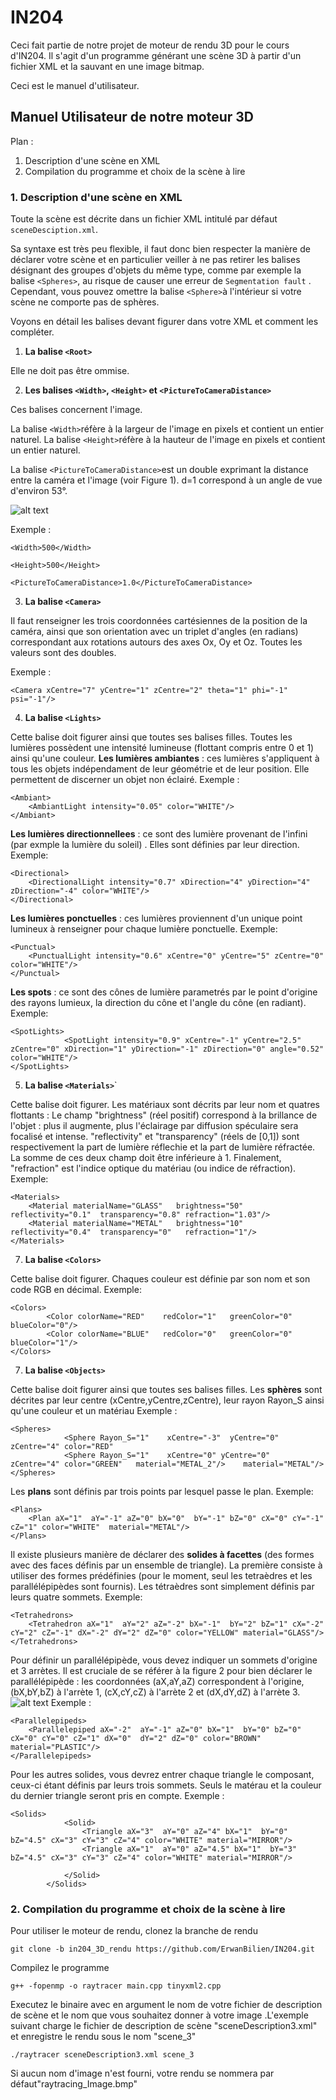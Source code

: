 
# IN204
Ceci fait partie de notre projet de moteur de rendu 3D pour le cours d'IN204.
Il s'agit d'un programme générant une scène 3D à partir d'un fichier XML et la sauvant en une image bitmap.

Ceci est le manuel d'utilisateur.
## Manuel Utilisateur de notre moteur 3D
Plan :
1. Description d'une scène en XML
2. Compilation du programme et choix de la scène à lire

### 1. Description d'une scène en XML

Toute la scène est décrite dans un fichier XML intitulé par défaut `sceneDesciption.xml`.

Sa syntaxe est très peu flexible, il faut donc bien respecter la manière de déclarer votre scène et en particulier veiller à ne pas retirer les balises désignant des groupes d'objets du même type, comme par exemple la balise `<Spheres>`, au risque de causer une erreur de `Segmentation fault` . Cependant, vous pouvez omettre la balise `<Sphere>`à l'intérieur si votre scène ne comporte pas de sphères.

Voyons en détail les balises devant figurer dans votre XML et comment les compléter.

1. **La balise `<Root>`**

Elle ne doit pas être ommise.

2. **Les balises `<Width>`, `<Height>` et `<PictureToCameraDistance>`**

Ces balises concernent l'image.

La balise `<Width>`réfère à la largeur de l'image en pixels et contient un entier naturel.
La balise `<Height>`réfère à la hauteur de l'image en pixels et contient un entier naturel.


La balise `<PictureToCameraDistance>`est un double exprimant la distance entre la caméra et l'image (voir Figure 1). d=1 correspond à un angle de vue d'environ 53°.

![alt text](https://github.com/ErwanBilien/IN204/blob/xml_support/fig1.png?raw=true)


Exemple :

  `<Width>500</Width>` 

  `<Height>500</Height>`
  
  `<PictureToCameraDistance>1.0</PictureToCameraDistance>`
  
  
3. **La balise `<Camera>`**

Il faut renseigner les trois coordonnées cartésiennes de la position de la caméra, ainsi que son orientation avec un triplet d'angles (en radians) correspondant aux rotations autours des axes Ox, Oy et Oz.
Toutes les valeurs sont des doubles.

Exemple :

`<Camera xCentre="7" yCentre="1" zCentre="2" theta="1" phi="-1" psi="-1"/>`

4. **La balise `<Lights>`**

Cette balise doit figurer ainsi que toutes ses balises filles.
Toutes les lumières possèdent une intensité lumineuse (flottant compris entre 0 et 1) ainsi qu'une couleur. 
**Les lumières ambiantes** : ces lumières s'appliquent à tous les objets indépendament de leur géométrie et de leur position. Elle permettent de discerner un objet non éclairé. 
Exemple :

    <Ambiant>
        <AmbiantLight intensity="0.05" color="WHITE"/>
    </Ambiant>
**Les lumières directionnellees** : ce sont des lumière provenant de l'infini (par exmple la lumière du soleil) . Elles sont définies par leur direction.
Exemple:

    <Directional>
        <DirectionalLight intensity="0.7" xDirection="4" yDirection="4" zDirection="-4" color="WHITE"/>
    </Directional>
**Les lumières ponctuelles** : ces lumières proviennent d'un unique point lumineux à renseigner pour chaque lumière ponctuelle.
Exemple:

    <Punctual>
        <PunctualLight intensity="0.6" xCentre="0" yCentre="5" zCentre="0" color="WHITE"/>
    </Punctual>
**Les spots** : ce sont des cônes de lumière parametrés par le point d'origine des rayons lumieux, la direction du cône et l'angle du cône (en radiant).
Exemple:

    <SpotLights>
                <SpotLight intensity="0.9" xCentre="-1" yCentre="2.5" zCentre="0" xDirection="1" yDirection="-1" zDirection="0" angle="0.52" color="WHITE"/>
    </SpotLights>

5. **La balise `<Materials>`**`

Cette balise doit figurer.
Les matériaux sont décrits par leur nom et quatres flottants : Le champ "brightness" (réel positif) correspond à la brillance de l'objet : plus il augmente, plus l'éclairage par diffusion spéculaire sera focalisé et intense. "reflectivity" et "transparency" (réels de [0,1]) sont respectivement la part de lumière réflechie  et la part de lumière réfractée. La somme de ces deux champ doit être inférieure à 1. Finalement,  "refraction" est l'indice optique du matériau (ou indice de réfraction).
Exemple:

    <Materials>
        <Material materialName="GLASS"   brightness="50"   reflectivity="0.1"  transparency="0.8" refraction="1.03"/>
        <Material materialName="METAL"   brightness="10"   reflectivity="0.4"  transparency="0"   refraction="1"/>
    </Materials>

7. **La balise `<Colors>`**

Cette balise doit figurer.
Chaques couleur est définie par son nom et son code RGB en décimal.
Exemple:
    
    <Colors>
            <Color colorName="RED"    redColor="1"   greenColor="0"   blueColor="0"/>
            <Color colorName="BLUE"   redColor="0"   greenColor="0"   blueColor="1"/>
    </Colors>

7. **La balise `<Objects>`**

Cette balise doit figurer ainsi que toutes ses balises filles.
Les **sphères** sont décrites par leur centre (xCentre,yCentre,zCentre), leur rayon Rayon_S ainsi qu'une couleur et un matériau
Exemple :

    <Spheres>
                <Sphere Rayon_S="1"    xCentre="-3"  yCentre="0"     zCentre="4" color="RED" 
                <Sphere Rayon_S="1"    xCentre="0" yCentre="0"     zCentre="4" color="GREEN"   material="METAL_2"/>    material="METAL"/>
    </Spheres>
Les **plans** sont définis par trois points par lesquel passe le plan.
Exemple: 

    <Plans>
        <Plan aX="1"  aY="-1" aZ="0" bX="0"  bY="-1" bZ="0" cX="0" cY="-1" cZ="1" color="WHITE"  material="METAL"/>
    </Plans>
Il existe plusieurs manière de déclarer des **solides à facettes** (des formes avec des faces définis par un ensemble de triangle). La première consiste à utiliser des formes prédéfinies (pour le moment, seul les tetraèdres et les parallélépipèdes sont fournis). Les tétraèdres sont simplement définis par leurs quatre sommets.
Exemple:

    <Tetrahedrons>
        <Tetrahedron aX="1"  aY="2" aZ="-2" bX="-1"  bY="2" bZ="1" cX="-2" cY="2" cZ="-1" dX="-2" dY="2" dZ="0" color="YELLOW" material="GLASS"/>
    </Tetrahedrons>
Pour définir un parallélépipède, vous devez indiquer un sommets d'origine et 3 arrètes. Il est cruciale de se référer à la figure 2 pour bien déclarer le parallélépipède : les coordonnées (aX,aY,aZ) correspondent à l'origine, (bX,bY,bZ) à l'arrète 1, (cX,cY,cZ) à l'arrète 2 et (dX,dY,dZ) à l'arrète 3.
![alt text](https://github.com/ErwanBilien/IN204/blob/xml_support/fig2.png?raw=true)
Exemple :

    <Parallelepipeds>
        <Parallelepiped aX="-2"  aY="-1" aZ="0" bX="1"  bY="0" bZ="0" cX="0" cY="0" cZ="1" dX="0"  dY="2" dZ="0" color="BROWN" material="PLASTIC"/>
    </Parallelepipeds>
Pour les autres solides, vous devrez entrer chaque triangle le composant, ceux-ci étant définis par leurs trois sommets. Seuls le matérau et la couleur du dernier triangle seront pris en compte.
Exemple :

    <Solids>
                <Solid>
                    <Triangle aX="3"  aY="0" aZ="4" bX="1"  bY="0" bZ="4.5" cX="3" cY="3" cZ="4" color="WHITE" material="MIRROR"/>
                    <Triangle aX="1"  aY="0" aZ="4.5" bX="1"  bY="3" bZ="4.5" cX="3" cY="3" cZ="4" color="WHITE" material="MIRROR"/>
                    
                </Solid>
            </Solids>

### 2. Compilation du programme et choix de la scène à lire

Pour utiliser le moteur de rendu, clonez la branche de rendu 

    git clone -b in204_3D_rendu https://github.com/ErwanBilien/IN204.git
   
   Compilez le programme

    g++ -fopenmp -o raytracer main.cpp tinyxml2.cpp

   
Executez le binaire avec en argument le nom de votre fichier de description de scène et le nom que vous souhaitez donner à votre image .L'exemple suivant charge le fichier de description de scène "sceneDescription3.xml" et enregistre le rendu sous le nom "scene_3"

    ./raytracer sceneDescription3.xml scene_3
Si aucun nom d'image n'est fourni, votre rendu se nommera par défaut"raytracing_Image.bmp"